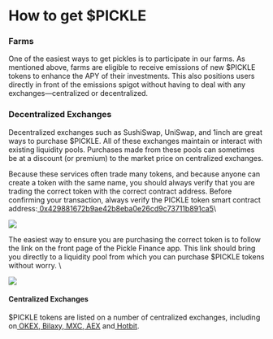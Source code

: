 # How to get $PICKLE

### Farms

One of the easiest ways to get pickles is to participate in our farms. As mentioned above, farms are eligible to receive emissions of new $PICKLE tokens to enhance the APY of their investments. This also positions users directly in front of the emissions spigot without having to deal with any exchanges—centralized or decentralized.&#x20;

### Decentralized Exchanges

Decentralized exchanges such as SushiSwap, UniSwap, and 1inch are great ways to purchase $PICKLE. All of these exchanges maintain or interact with existing liquidity pools. Purchases made from these pools can sometimes be at a discount (or premium) to the market price on centralized exchanges.&#x20;

Because these services often trade many tokens, and because anyone can create a token with the same name, you should always verify that you are trading the correct token with the correct contract address. Before confirming your transaction, always verify the PICKLE token smart contract address:[ 0x429881672b9ae42b8eba0e26cd9c73711b891ca5](https://etherscan.io/address/0x429881672B9AE42b8EbA0E26cD9C73711b891Ca5)\


![](https://lh6.googleusercontent.com/EHtLUvGm3uR0VRWeO0E3fq25iZsAJxR6LYEalFwmTDWzy3WZXIxbp5RlscXGo2ENONj4eYSkVDz66yrBLdg0e6VpqLtWssN6uzUXJ9oqrkKiRzSD6PT-g7W7mH1e1rBiqRvTUumN)

The easiest way to ensure you are purchasing the correct token is to follow the link on the front page of the Pickle Finance app. This link should bring you directly to a liquidity pool from which you can purchase $PICKLE tokens without worry. \


![](https://lh5.googleusercontent.com/J1MoUHC7lJJ\_-8idSzXr4hFv2zONu2otsv7t-PULnLJhB9pX3LWoQCa5KtUtpSxkRxryHg4S66S0eHaZgyxuk6tyvx5S-ZhIjJo\_aLpk0LqOieZEfTTOEihfXzhJ3rAIBdYQXL2n)

#### Centralized Exchanges

$PICKLE tokens are listed on a number of centralized exchanges, including on[ OKEX](https://www.okex.com/),[ Bilaxy](https://bilaxy.com/),[ MXC](https://www.mxc.com/),[ AEX](https://www.aex.com/page/trade.html?mk\_type=USDT\&trade\_coin\_name=PICKLE#/) and[ Hotbit](https://www.hotbit.io/exchange?symbol=PICKLE\_USDT).
